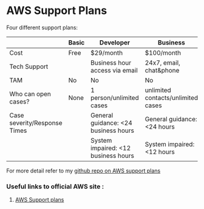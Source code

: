 # AWS Support Plans

Four different support plans:

| | Basic | Developer | Business | Enterprise |
|-|-|-|-|-|
| Cost | Free | $29/month | $100/month | $15k/month |
| Tech Support | | Business hour access via email | 24x7, email, chat&phone | 24x7, email, chat & phone |
| TAM | No | No | No | Yes |
| Who can open cases? | None | 1 person/unlimited cases | unlimited contacts/unlimited cases | unlimited contacts/unlimited cases|
| Case severity/Response Times | | General guidance: <24 business hours | General guidance: <24 hours | General guidance <24 hours |
| | | System impaired: <12 business hours | System impaired: <12 hours | system impaired: <12 hours |

For more detail refer to my [github repo on AWS support plans](https://github.com/supriya-s-jadhav/AWS-Certifications/blob/master/1.AWS%20Cloud%20Practitioner/1.Cloud%20Concepts%20And%20Technology/03.Support%20Plans.md)

### Useful links to official AWS site :

1. [AWS Support plans](https://aws.amazon.com/premiumsupport/plans/)